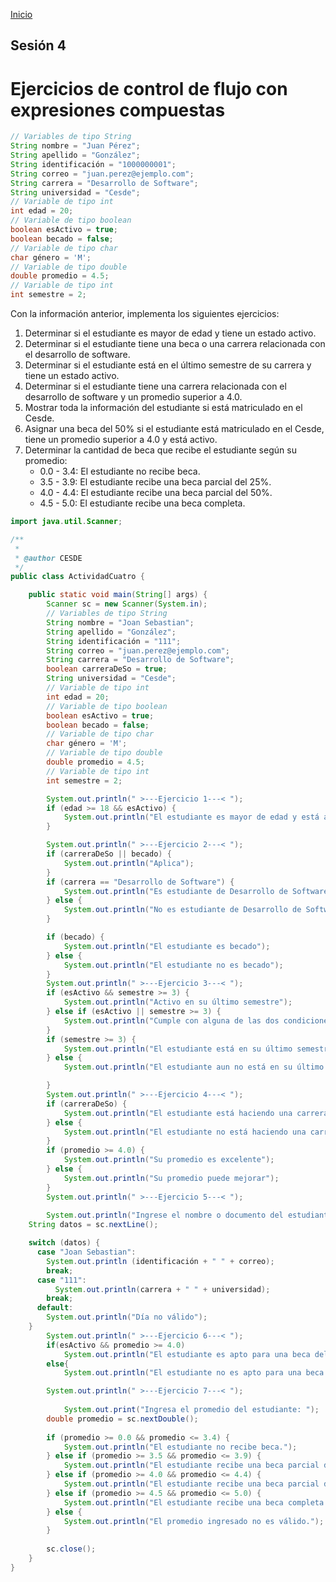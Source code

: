 <!-- No borrar o modificar -->
[Inicio](./index.md)

## Sesión 4

# Ejercicios de control de flujo con expresiones compuestas

```java
// Variables de tipo String
String nombre = "Juan Pérez";
String apellido = "González";
String identificación = "1000000001";
String correo = "juan.perez@ejemplo.com";
String carrera = "Desarrollo de Software";
String universidad = "Cesde";
// Variable de tipo int
int edad = 20;
// Variable de tipo boolean
boolean esActivo = true;
boolean becado = false;
// Variable de tipo char
char género = 'M';
// Variable de tipo double
double promedio = 4.5;
// Variable de tipo int
int semestre = 2;
```

Con la información anterior, implementa los siguientes ejercicios:

1. Determinar si el estudiante es mayor de edad y tiene un estado activo.
2. Determinar si el estudiante tiene una beca o una carrera relacionada con el desarrollo de software.
3. Determinar si el estudiante está en el último semestre de su carrera y tiene un estado activo.
4. Determinar si el estudiante tiene una carrera relacionada con el desarrollo de software y un promedio superior a 4.0.
5. Mostrar toda la información del estudiante si está matriculado en el Cesde.
6. Asignar una beca del 50% si el estudiante está matriculado en el Cesde, tiene un promedio superior a 4.0 y está activo.
7. Determinar la cantidad de beca que recibe el estudiante según su promedio:
    - 0.0 - 3.4: El estudiante no recibe beca.
    - 3.5 - 3.9: El estudiante recibe una beca parcial del 25%.
    - 4.0 - 4.4: El estudiante recibe una beca parcial del 50%.
    - 4.5 - 5.0: El estudiante recibe una beca completa.

```java
import java.util.Scanner;

/**
 *
 * @author CESDE
 */
public class ActividadCuatro {

    public static void main(String[] args) {
        Scanner sc = new Scanner(System.in);
        // Variables de tipo String
        String nombre = "Joan Sebastian";
        String apellido = "González";
        String identificación = "111";
        String correo = "juan.perez@ejemplo.com";
        String carrera = "Desarrollo de Software";
        boolean carreraDeSo = true;
        String universidad = "Cesde";
        // Variable de tipo int
        int edad = 20;
        // Variable de tipo boolean
        boolean esActivo = true;
        boolean becado = false;
        // Variable de tipo char
        char género = 'M';
        // Variable de tipo double
        double promedio = 4.5;
        // Variable de tipo int
        int semestre = 2;

        System.out.println(" >---Ejercicio 1---< ");
        if (edad >= 18 && esActivo) {
            System.out.println("El estudiante es mayor de edad y está activo");
        }

        System.out.println(" >---Ejercicio 2---< ");
        if (carreraDeSo || becado) {
            System.out.println("Aplica");
        }
        if (carrera == "Desarrollo de Software") {
            System.out.println("Es estudiante de Desarrollo de Software");
        } else {
            System.out.println("No es estudiante de Desarrollo de Software");
        }

        if (becado) {
            System.out.println("El estudiante es becado");
        } else {
            System.out.println("El estudiante no es becado");
        }
        System.out.println(" >---Ejercicio 3---< ");
        if (esActivo && semestre >= 3) {
            System.out.println("Activo en su último semestre");
        } else if (esActivo || semestre >= 3) {
            System.out.println("Cumple con alguna de las dos condiciones");
        }
        if (semestre >= 3) {
            System.out.println("El estudiante está en su último semestre");
        } else {
            System.out.println("El estudiante aun no está en su último semestre");

        }
        System.out.println(" >---Ejercicio 4---< ");
        if (carreraDeSo) {
            System.out.println("El estudiante está haciendo una carrera relacionada al Desarrollo de Software");
        } else {
            System.out.println("El estudiante no está haciendo una carrera relacionada al Desarrollo de Software");
        }
        if (promedio >= 4.0) {
            System.out.println("Su promedio es excelente");
        } else {
            System.out.println("Su promedio puede mejorar");
        }
        System.out.println(" >---Ejercicio 5---< ");
       
        System.out.println("Ingrese el nombre o documento del estudiante: ");
    String datos = sc.nextLine();

    switch (datos) {
      case "Joan Sebastian":
        System.out.println (identificación + " " + correo);
        break;
      case "111":
          System.out.println(carrera + " " + universidad);
        break;  
      default:
        System.out.println("Día no válido");
    }
        System.out.println(" >---Ejercicio 6---< ");
        if(esActivo && promedio >= 4.0)
            System.out.println("El estudiante es apto para una beca del 50% de descuento");
        else{
            System.out.println("El estudiante no es apto para una beca del 50% de descuento");

        System.out.println(" >---Ejercicio 7---< ");
        
            System.out.print("Ingresa el promedio del estudiante: ");
        double promedio = sc.nextDouble();
        
        if (promedio >= 0.0 && promedio <= 3.4) {
            System.out.println("El estudiante no recibe beca.");
        } else if (promedio >= 3.5 && promedio <= 3.9) {
            System.out.println("El estudiante recibe una beca parcial del 25%.");
        } else if (promedio >= 4.0 && promedio <= 4.4) {
            System.out.println("El estudiante recibe una beca parcial del 50%.");
        } else if (promedio >= 4.5 && promedio <= 5.0) {
            System.out.println("El estudiante recibe una beca completa.");
        } else {
            System.out.println("El promedio ingresado no es válido.");
        }
        
        sc.close();
    }
}
